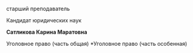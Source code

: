 старший преподаватель

Кандидат юридических наук

**Сатликова Карина Маратовна**

Уголовное право (часть общая)
	*Уголовное право (часть особенная)